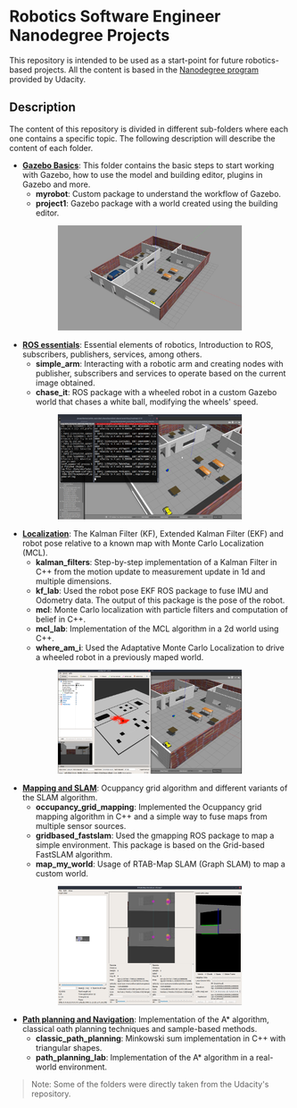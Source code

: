 # Robotics Software Engineer Nanodegree Projects

This repository is intended to be used as a start-point for future robotics-based projects. All the content is based in the [Nanodegree program](https://www.udacity.com/course/robotics-software-engineer--nd209) provided by Udacity. 


## Description

The content of this repository is divided in different sub-folders where each one contains a specific topic. The following description will describe the content of each folder.

 - [**Gazebo Basics**](https://github.com/MikeS96/robotics_software_nd/tree/master/gazebo_basics): This folder contains the basic steps to start working with Gazebo, how to use the model and building editor, plugins in Gazebo and more.
	 - **myrobot**: Custom package to understand the workflow of Gazebo.
	 - **project1**: Gazebo package with a world created using the building editor.
	 
<div  align="center">
<img  src="./gazebo_basics/images/world.jpg" width="330">
</div>

 - [**ROS essentials**](https://github.com/MikeS96/robotics_software_nd/tree/master/ros_essentials): Essential elements of robotics, Introduction to ROS, subscribers, publishers, services, among others.
	 - **simple_arm**: Interacting with a robotic arm and creating nodes with publisher, subscribers and services to operate based on the current image obtained.
	 - **chase_it**: ROS package with a wheeled robot in a custom Gazebo world that chases a white ball, modifying the wheels' speed.

<div  align="center">
<img  src="./ros_essentials/images/ball_chaser.png" width="330">
</div>

 - **[Localization](https://github.com/MikeS96/robotics_software_nd/tree/master/localization)**: The Kalman Filter (KF), Extended Kalman Filter (EKF) and robot pose relative to a known map with Monte Carlo Localization (MCL).
	 - **kalman_filters**: Step-by-step implementation of a Kalman Filter in C++ from the motion update to measurement update in 1d and multiple dimensions.
	 - **kf_lab**: Used the robot pose EKF ROS package to fuse IMU and Odometry data. The output of this package is the pose of the robot. 
	 - **mcl**: Monte Carlo localization with particle filters and computation of belief in C++.
	 - **mcl_lab**: Implementation of the MCL algorithm in a 2d world using C++.
	 - **where_am_i**: Used the Adaptative Monte Carlo Localization to drive a wheeled robot in a previously maped world.

<div  align="center">
<img  src="./localization/images/amcl.png" width="330">
</div>

 - [**Mapping and SLAM**](https://github.com/MikeS96/robotics_software_nd/tree/master/mapping_slam): Ocuppancy grid algorithm and different variants of the SLAM algorithm. 
	 - **occupancy_grid_mapping**: Implemented the Ocuppancy grid mapping algorithm in C++ and a simple way to fuse maps from multiple sensor sources.
	 - **gridbased_fastslam**: Used the gmapping ROS package to map a simple environment. This package is based on the Grid-based FastSLAM algorithm.
	 - **map_my_world**: Usage of RTAB-Map SLAM (Graph SLAM) to map a custom world.
 
<div  align="center">
<img  src="./mapping_slam/images/graph_slam.png" width="330">
</div>

 - [**Path planning and Navigation**](https://github.com/MikeS96/robotics_software_nd/tree/master/path_planning): Implementation of the A* algorithm, classical oath planning techniques and sample-based methods.
	 - **classic_path_planning**: Minkowski sum implementation in C++ with triangular shapes.
	 - **path_planning_lab**: Implementation of the A* algorithm in a real-world environment.

> Note: Some of the folders were directly taken from the Udacity's repository.


